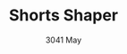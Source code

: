 ---
layout: product
title: Shorts Shaper 
subtitle: 3041 May
price: '38.00'
product_image: /neopower-net/3041-front.png
product_image_hover: /neopower-net/3041-back.png
categories: 
  - The Upgraders
  - Tummy & Waist
  - Back Support
  - Rear & Hips
  - Thighs & Legs
  - Full Body
  - Daily Use
  - Post Surgical
  - Postpartum
  - Postpartum
  - Body Shapers
  - Middle Hook Eye Zipper
---